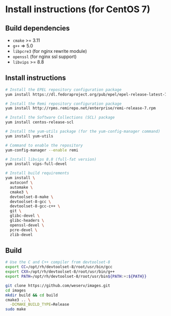 # Install instructions (for CentOS 7)

## Build dependencies

 * `cmake` >= 3.11
 * `g++` => 5.0
 * `libpcre3` (for nginx rewrite module)
 * `openssl` (for nginx ssl support)
 * `libvips` >= 8.8

## Install instructions

```bash
# Install the EPEL repository configuration package
yum install https://dl.fedoraproject.org/pub/epel/epel-release-latest-7.noarch.rpm

# Install the Remi repository configuration package
yum install http://rpms.remirepo.net/enterprise/remi-release-7.rpm

# Install the Software Collections (SCL) package
yum install centos-release-scl

# Install the yum-utils package (for the yum-config-manager command)
yum install yum-utils

# Command to enable the repository
yum-config-manager --enable remi

# Install libvips 8.8 (full-fat version)
yum install vips-full-devel

# Install build requirements
yum install \
  autoconf \
  automake \
  cmake3 \
  devtoolset-8-make \
  devtoolset-8-gcc \
  devtoolset-8-gcc-c++ \
  git \
  glibc-devel \
  glibc-headers \
  openssl-devel \
  pcre-devel \
  zlib-devel
```

## Build

```bash
# Use the C and C++ compiler from devtoolset-8
export CC=/opt/rh/devtoolset-8/root/usr/bin/gcc
export CXX=/opt/rh/devtoolset-8/root/usr/bin/g++
export PATH=/opt/rh/devtoolset-8/root/usr/bin${PATH:+:${PATH}}

git clone https://github.com/weserv/images.git
cd images
mkdir build && cd build
cmake3 .. \
  -DCMAKE_BUILD_TYPE=Release
sudo make
```
